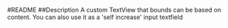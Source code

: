 #README
##Description
	A custom TextView that bounds can be based on content. You can also use it as a 'self increase' input textfield
